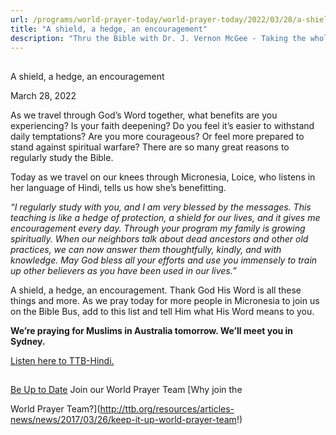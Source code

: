 ```yaml
---
url: /programs/world-prayer-today/world-prayer-today/2022/03/28/a-shield-a-hedge-an-encouragement
title: "A shield, a hedge, an encouragement"
description: "Thru the Bible with Dr. J. Vernon McGee - Taking the whole Word to the whole world"
---
```







## 
 A shield, a hedge, an encouragement


March 28, 2022




As we travel through God’s Word together, what benefits are you experiencing? Is your faith deepening? Do you feel it’s easier to withstand daily temptations? Are you more courageous? Or feel more prepared to stand against spiritual warfare? There are so many great reasons to regularly study the Bible. 

Today as we travel on our knees through Micronesia, Loice, who listens in her language of Hindi, tells us how she’s benefitting.

*“I regularly study with you, and I am very blessed by the messages. This teaching is like a hedge of protection, a shield for our lives, and it gives me encouragement every day. Through your program my family is growing spiritually. When our neighbors talk about dead ancestors and other old practices, we can now answer them thoughtfully, kindly, and with knowledge. May God bless all your efforts and use you immensely to train up other believers as you have been used in our lives.”*

A shield, a hedge, an encouragement. Thank God His Word is all these things and more. As we pray today for more people in Micronesia to join us on the Bible Bus, add to this list and tell Him what His Word means to you. 

**We’re praying for Muslims in Australia tomorrow. We’ll meet you in Sydney.**

[Listen here to TTB-Hindi.](https://ttb.twr.org/home/day,0432/language,HIN)







## 




[Be Up to Date](http://feeds.feedburner.com/WorldPrayerToday "World Prayer Today RSS Feed")
Join our World Prayer Team
[Why join the  

World Prayer Team?](http://ttb.org/resources/articles-news/news/2017/03/26/keep-it-up-world-prayer-team!)




